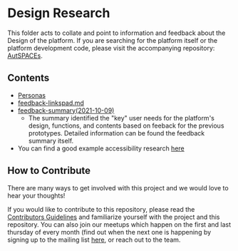# Design Research 

This folder acts to collate and point to information and feedback about the Design of the platform. If you are searching for the platform itself or the platform development code, please visit the accompanying repository: [AutSPACEs](https://github.com/alan-turing-institute/AutSPACEs).

## Contents
* [Personas](https://github.com/alan-turing-institute/AutisticaCitizenScience/tree/master/platform-designs/design-research/Personas)
* [feedback-linkspad.md](https://github.com/alan-turing-institute/AutisticaCitizenScience/blob/master/platform-designs/design-research/feedback-linkspad.md)
* [feedback-summary(2021-10-09)](https://github.com/alan-turing-institute/AutisticaCitizenScience/blob/feedback-summary-1/platform-designs/design-research/AutSPACES%20Feedback%20(19.10).pdf)
  * The summary identified the "key" user needs for the platform's design, functions, and contents based on feeback for the previous prototypes. Detailed information can be found the feedback summary itself. 
* You can find a good example accessibility research [here](https://github.com/alan-turing-institute/AutisticaCitizenScience/blob/master/accessibility/README.md)

## How to Contribute
There are many ways to get involved with this project and we would love to hear your thoughts!

If you would like to contribute to this repository, please read the [Contributors Guidelines](https://github.com/alan-turing-institute/AutisticaCitizenScience/blob/master/.github/CONTRIBUTING.md) and familiarize yourself with the project and this repository. You can also join our meetups which happen on the first and last thursday of every month (find out when the next one is happening by signing up to the mailing list [here](https://tinyletter.com/AutisticaTuringCitizenScience), or reach out to the team.  
